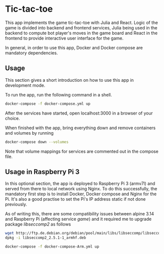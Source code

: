 # Tic-tac-toe #

This app implements the game tic-tac-toe with Julia and React. Logic of the game is divided into backend and frontend services, Julia being used in the backend to compute bot player's moves in the game board and React in the frontend to provide interactive user interface for the game.

In general, in order to use this app, Docker and Docker compose are mandatory dependencies.

## Usage ##

This section gives a short introduction on how to use this app in development mode.

To run the app, run the following command in a shell.

```bash
docker-compose -f docker-compose.yml up
```

After the services have started, open localhost:3000 in a browser of your choice.

When finished with the app, bring everything down and remove containers and volumes by running

```bash
docker-compose down --volumes
```

Note that volume mappings for services are commented out in the compose file.

## Usage in Raspberry Pi 3 ##

In this optional section, the app is deployed to Raspberry Pi 3 (armv7l) and served from there to local network using Nginx. To do this successfully, the mandatory first step is to install Docker, Docker compose and Nginx for the Pi. It's also a good practise to set the Pi's IP address static if not done previously.

As of writing this, there are some compatibility issues between alpine 3.14 and Raspberry Pi (affecting service *game*) and it required me to upgrade package *libseccomp2* as follows

```bash
wget http://ftp.de.debian.org/debian/pool/main/libs/libseccomp/libseccomp2_2.5.1-1_armhf.deb
dpkg -i libseccomp2_2.5.1-1_armhf.deb
```


```bash
docker-compose -f docker-compose-Arm.yml up
```

